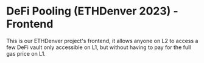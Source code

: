# DeFi Pooling (ETHDenver 2023) - Frontend

This is our ETHDenver project's frontend, it allows anyone on L2 to access a few DeFi vault only accessible on L1, but without having to pay for the full gas price on L1.
